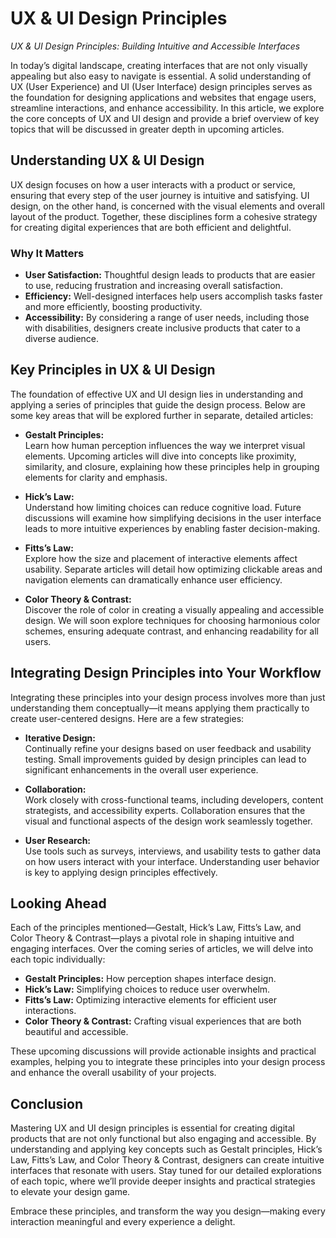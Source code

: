 # UX &amp; UI Design Principles

*UX & UI Design Principles: Building Intuitive and Accessible Interfaces*

In today’s digital landscape, creating interfaces that are not only visually appealing but also easy to navigate is essential. A solid understanding of UX (User Experience) and UI (User Interface) design principles serves as the foundation for designing applications and websites that engage users, streamline interactions, and enhance accessibility. In this article, we explore the core concepts of UX and UI design and provide a brief overview of key topics that will be discussed in greater depth in upcoming articles.

## Understanding UX & UI Design

UX design focuses on how a user interacts with a product or service, ensuring that every step of the user journey is intuitive and satisfying. UI design, on the other hand, is concerned with the visual elements and overall layout of the product. Together, these disciplines form a cohesive strategy for creating digital experiences that are both efficient and delightful.

### Why It Matters

- **User Satisfaction:** Thoughtful design leads to products that are easier to use, reducing frustration and increasing overall satisfaction.
- **Efficiency:** Well-designed interfaces help users accomplish tasks faster and more efficiently, boosting productivity.
- **Accessibility:** By considering a range of user needs, including those with disabilities, designers create inclusive products that cater to a diverse audience.

## Key Principles in UX & UI Design

The foundation of effective UX and UI design lies in understanding and applying a series of principles that guide the design process. Below are some key areas that will be explored further in separate, detailed articles:

- **Gestalt Principles:**  
  Learn how human perception influences the way we interpret visual elements. Upcoming articles will dive into concepts like proximity, similarity, and closure, explaining how these principles help in grouping elements for clarity and emphasis.

- **Hick’s Law:**  
  Understand how limiting choices can reduce cognitive load. Future discussions will examine how simplifying decisions in the user interface leads to more intuitive experiences by enabling faster decision-making.

- **Fitts’s Law:**  
  Explore how the size and placement of interactive elements affect usability. Separate articles will detail how optimizing clickable areas and navigation elements can dramatically enhance user efficiency.

- **Color Theory & Contrast:**  
  Discover the role of color in creating a visually appealing and accessible design. We will soon explore techniques for choosing harmonious color schemes, ensuring adequate contrast, and enhancing readability for all users.

## Integrating Design Principles into Your Workflow

Integrating these principles into your design process involves more than just understanding them conceptually—it means applying them practically to create user-centered designs. Here are a few strategies:

- **Iterative Design:**  
  Continually refine your designs based on user feedback and usability testing. Small improvements guided by design principles can lead to significant enhancements in the overall user experience.

- **Collaboration:**  
  Work closely with cross-functional teams, including developers, content strategists, and accessibility experts. Collaboration ensures that the visual and functional aspects of the design work seamlessly together.

- **User Research:**  
  Use tools such as surveys, interviews, and usability tests to gather data on how users interact with your interface. Understanding user behavior is key to applying design principles effectively.

## Looking Ahead

Each of the principles mentioned—Gestalt, Hick’s Law, Fitts’s Law, and Color Theory & Contrast—plays a pivotal role in shaping intuitive and engaging interfaces. Over the coming series of articles, we will delve into each topic individually:

- **Gestalt Principles:** How perception shapes interface design.
- **Hick’s Law:** Simplifying choices to reduce user overwhelm.
- **Fitts’s Law:** Optimizing interactive elements for efficient user interactions.
- **Color Theory & Contrast:** Crafting visual experiences that are both beautiful and accessible.

These upcoming discussions will provide actionable insights and practical examples, helping you to integrate these principles into your design process and enhance the overall usability of your projects.

## Conclusion

Mastering UX and UI design principles is essential for creating digital products that are not only functional but also engaging and accessible. By understanding and applying key concepts such as Gestalt principles, Hick’s Law, Fitts’s Law, and Color Theory & Contrast, designers can create intuitive interfaces that resonate with users. Stay tuned for our detailed explorations of each topic, where we’ll provide deeper insights and practical strategies to elevate your design game.

Embrace these principles, and transform the way you design—making every interaction meaningful and every experience a delight.